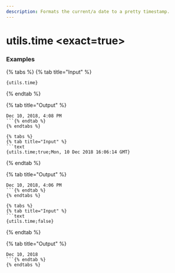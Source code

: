 ```yaml
---
description: Formats the current/a date to a pretty timestamp.
---
```


# utils.time <exact=true> <timestamp>

### Examples

{% tabs %}
{% tab title="Input" %}
```text
{utils.time}
```
{% endtab %}

{% tab title="Output" %}
```text
Dec 10, 2018, 4:08 PM
```{% endtab %}
{% endtabs %}

{% tabs %}
{% tab title="Input" %}
```text
{utils.time;true;Mon, 10 Dec 2018 16:06:14 GMT}
```
{% endtab %}

{% tab title="Output" %}
```text
Dec 10, 2018, 4:06 PM
```{% endtab %}
{% endtabs %}

{% tabs %}
{% tab title="Input" %}
```text
{utils.time;false}
```
{% endtab %}

{% tab title="Output" %}
```text
Dec 10, 2018
```{% endtab %}
{% endtabs %}
